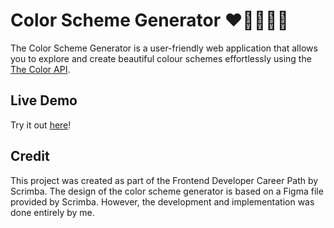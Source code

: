 # Color Scheme Generator ❤️💛💚💙💜

The Color Scheme Generator is a user-friendly web application that allows you to explore and create beautiful colour schemes effortlessly using the [The Color API]("https://www.thecolorapi.com/).

## Live Demo

Try it out [here]("https://glittering-brioche-3fad0b.netlify.app/")!

## Credit

This project was created as part of the Frontend Developer Career Path by Scrimba. The design of the color scheme generator is based on a Figma file provided by Scrimba. However, the development and implementation was done entirely by me.

